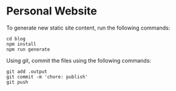 # Personal Website

To generate new static site content, run the following commands:

```shell
cd blog
npm install
npm run generate
```

Using git, commit the files using the following commands:

```shell
git add .output
git commit -m 'chore: publish'
git push
```
